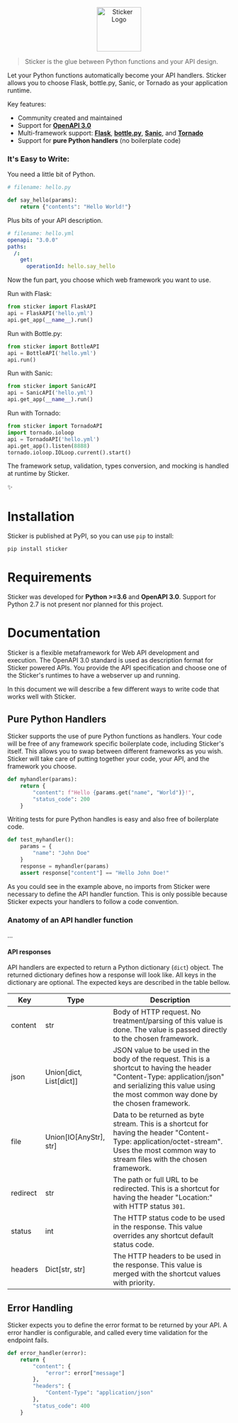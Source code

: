 <p align="center">
  <img height="100" src="https://s3.amazonaws.com/sticker-github/sticker.png" alt="Sticker Logo">
</p>

> Sticker is the glue between Python functions and your API design.

Let your Python functions automatically become your API handlers. Sticker allows you to choose Flask, bottle.py,
Sanic, or Tornado as your application runtime.

Key features:
 - Community created and maintained
 - Support for [__OpenAPI 3.0__](https://swagger.io/specification/)
 - Multi-framework support:
 [__Flask__](http://flask.pocoo.org/),
 [__bottle.py__](https://github.com/bottlepy/bottle),
 [__Sanic__](https://github.com/channelcat/sanic),
 and
 [__Tornado__](http://www.tornadoweb.org/en/stable/)
 - Support for __pure Python handlers__ (no boilerplate code)

### It's Easy to Write:

You need a little bit of Python.

```python
# filename: hello.py

def say_hello(params):
    return {"contents": "Hello World!"}
```

Plus bits of your API description.

```yml
# filename: hello.yml
openapi: "3.0.0"
paths:
  /:
    get:
      operationId: hello.say_hello
```

Now the fun part, you choose which web framework you want to use.

Run with Flask:
```python
from sticker import FlaskAPI
api = FlaskAPI('hello.yml')
api.get_app(__name__).run()
```

Run with Bottle.py:
```python
from sticker import BottleAPI
api = BottleAPI('hello.yml')
api.run()
```

Run with Sanic:
```python
from sticker import SanicAPI
api = SanicAPI('hello.yml')
api.get_app(__name__).run()
```

Run with Tornado:
```python
from sticker import TornadoAPI
import tornado.ioloop
api = TornadoAPI('hello.yml')
api.get_app().listen(8888)
tornado.ioloop.IOLoop.current().start()
```

The framework setup, validation, types conversion, and mocking is handled at runtime by Sticker.

✨

# Installation

Sticker is published at PyPI, so you can use `pip` to install:

```
pip install sticker
```

# Requirements

Sticker was developed for __Python >=3.6__ and __OpenAPI 3.0__. Support for Python 2.7 is not present nor planned for this project.

# Documentation

Sticker is a flexible metaframework for Web API development and execution. The OpenAPI 3.0 standard is used as
description format for Sticker powered APIs. You provide the API specification and choose one of the
Sticker's runtimes to have a webserver up and running.

In this document we will describe a few different ways to write code that works well with Sticker.

## Pure Python Handlers

Sticker supports the use of pure Python functions as handlers. Your code will be free of any framework
specific boilerplate code, including Sticker's itself. This allows you to swap between different frameworks
as you wish. Sticker will take care of putting together your code, your API, and the framework you choose.

```python
def myhandler(params):
    return {
        "content": f"Hello {params.get("name", "World")}!",
        "status_code": 200
    }
```

Writing tests for pure Python handles is easy and also
free of boilerplate code.

```python
def test_myhandler():
    params = {
        "name": "John Doe"
    }
    response = myhandler(params)
    assert response["content"] == "Hello John Doe!"
```

As you could see in the example above, no imports from Sticker were necessary to define the API handler function.
This is only possible because Sticker expects your handlers to follow a code convention.

### Anatomy of an API handler function

...

#### API responses

API handlers are expected to return a Python dictionary (`dict`) object. The returned dictionary defines how a response
will look like. All keys in the dictionary are optional. The expected keys are described in the table bellow.

Key | Type |  Description
----|------|----
content | str | Body of HTTP request. No treatment/parsing of this value is done. The value is passed directly to the chosen framework.
json | Union[dict, List[dict]] | JSON value to be used in the body of the request. This is a shortcut to having the header "Content-Type: application/json" and serializing this value using the most common way done by the chosen framework.
file | Union[IO[AnyStr], str] | Data to be returned as byte stream. This is a shortcut for having the header "Content-Type: application/octet-stream". Uses the most common way to stream files with the chosen framework.
redirect | str | The path or full URL to be redirected. This is a shortcut for having the header "Location:" with HTTP status `301`.
status | int | The HTTP status code to be used in the response. This value overrides any shortcut default status code.
headers | Dict[str, str] | The HTTP headers to be used in the response. This value is merged with the shortcut values with priority.

## Error Handling

Sticker expects you to define the error format to be returned by your API. A error handler is configurable,
and called every time validation for the endpoint fails.

```python
def error_handler(error):
    return {
        "content": {
            "error": error["message"]
        },
        "headers": {
            "Content-Type": "application/json"
        },
        "status_code": 400
    }
```
